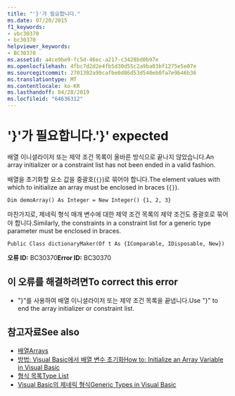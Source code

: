 ```yaml
---
title: "'}'가 필요합니다."
ms.date: 07/20/2015
f1_keywords:
- vbc30370
- bc30370
helpviewer_keywords:
- BC30370
ms.assetid: a4ce9be9-fc5d-46ec-a217-c3428bd0b97e
ms.openlocfilehash: 4fbc7d2d2e4fb5d30d55c2a9ba03bf1275e5e07e
ms.sourcegitcommit: 2701302a99cafbe0d86d53d540eb0fa7e9b46b36
ms.translationtype: MT
ms.contentlocale: ko-KR
ms.lasthandoff: 04/28/2019
ms.locfileid: "64636312"
---
```

# <a name="-expected"></a><span data-ttu-id="de4f0-102">'}'가 필요합니다.</span><span class="sxs-lookup"><span data-stu-id="de4f0-102">'}' expected</span></span>
<span data-ttu-id="de4f0-103">배열 이니셜라이저 또는 제약 조건 목록이 올바른 방식으로 끝나지 않았습니다.</span><span class="sxs-lookup"><span data-stu-id="de4f0-103">An array initializer or a constraint list has not been ended in a valid fashion.</span></span>  
  
 <span data-ttu-id="de4f0-104">배열을 초기화할 요소 값을 중괄호(`{}`)로 묶어야 합니다.</span><span class="sxs-lookup"><span data-stu-id="de4f0-104">The element values with which to initialize an array must be enclosed in braces (`{}`).</span></span>  
  
```  
Dim demoArray() As Integer = New Integer() {1, 2, 3}   
```  
  
 <span data-ttu-id="de4f0-105">마찬가지로, 제네릭 형식 매개 변수에 대한 제약 조건 목록의 제약 조건도 중괄호로 묶어야 합니다.</span><span class="sxs-lookup"><span data-stu-id="de4f0-105">Similarly, the constraints in a constraint list for a generic type parameter must be enclosed in braces.</span></span>  
  
```  
Public Class dictionaryMaker(Of t As {IComparable, IDisposable, New})   
```  
  
 <span data-ttu-id="de4f0-106">**오류 ID:** BC30370</span><span class="sxs-lookup"><span data-stu-id="de4f0-106">**Error ID:** BC30370</span></span>  
  
## <a name="to-correct-this-error"></a><span data-ttu-id="de4f0-107">이 오류를 해결하려면</span><span class="sxs-lookup"><span data-stu-id="de4f0-107">To correct this error</span></span>  
  
- <span data-ttu-id="de4f0-108">"}"를 사용하여 배열 이니셜라이저 또는 제약 조건 목록을 끝냅니다.</span><span class="sxs-lookup"><span data-stu-id="de4f0-108">Use "}" to end the array initializer or constraint list.</span></span>  
  
## <a name="see-also"></a><span data-ttu-id="de4f0-109">참고자료</span><span class="sxs-lookup"><span data-stu-id="de4f0-109">See also</span></span>

- [<span data-ttu-id="de4f0-110">배열</span><span class="sxs-lookup"><span data-stu-id="de4f0-110">Arrays</span></span>](../../visual-basic/programming-guide/language-features/arrays/index.md)
- [<span data-ttu-id="de4f0-111">방법: Visual Basic에서 배열 변수 초기화</span><span class="sxs-lookup"><span data-stu-id="de4f0-111">How to: Initialize an Array Variable in Visual Basic</span></span>](../../visual-basic/programming-guide/language-features/arrays/how-to-initialize-an-array-variable.md)
- [<span data-ttu-id="de4f0-112">형식 목록</span><span class="sxs-lookup"><span data-stu-id="de4f0-112">Type List</span></span>](../../visual-basic/language-reference/statements/type-list.md)
- [<span data-ttu-id="de4f0-113">Visual Basic의 제네릭 형식</span><span class="sxs-lookup"><span data-stu-id="de4f0-113">Generic Types in Visual Basic</span></span>](../../visual-basic/programming-guide/language-features/data-types/generic-types.md)
